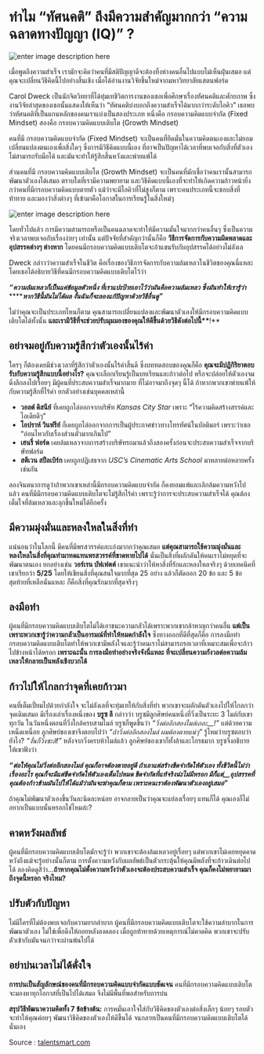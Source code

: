 # ทำไม “ทัศนคติ” ถึงมีความสำคัญมากกว่า “ความฉลาดทางปัญญา \(IQ\)” ?

![enter image description here](https://sumrej.com/wp-content/uploads/2016/10/header-template10-696x371.jpg)

เมื่อพูดถึงความสำเร็จ เรามักจะคิดว่าคนที่มีสติปัญญาดีจะต้องทิ้งห่างคนอื่นไปแบบไม่เห็นฝุ่นเสมอ แต่คุณจะเปลี่ยนวิธีคิดนี้ไปอย่างสิ้นเชิง เมื่อได้อ่านงานวิจัยชิ้นใหม่จากมหาวิทยาลัยแสตนฟอร์ด

Carol Dweck เป็นนักจิตวิทยาที่ได้ทุ่มเทชีวิตการงานของเธอเพื่อศึกษาเรื่องทัศนคติและศักยภาพ ซึ่งงานวิจัยล่าสุดของเธอนั้นแสดงให้เห็นว่า “ทัศนคติบ่งบอกถึงความสำเร็จได้มากกว่าระดับไอคิว” เธอพบว่าทัศนคติที่เป็นแกนหลักของคนเราแบ่งเป็นสองประเภท หนึ่งคือ กรอบความคิดแบบจำกัด \(Fixed Mindset\) สองคือ กรอบความคิดแบบเติบโต \(Growth Mindset\)

คนที่มี กรอบความคิดแบบจำกัด \(Fixed Mindset\) จะเป็นคนที่ยึดมั่นในความคิดตนเองและไม่ยอมเปลี่ยนแปลงตนเองเพื่อสิ่งใดๆ ซึ่งการมีวิธีคิดแบบนี้เอง ที่อาจเป็นปัญหาได้เวลาที่พบเจอกับสิ่งที่ตัวเองไม่สามารถรับมือได้ และมันจะทำให้รู้สึกสิ้นหวังและพ่ายแพ้ได้

ส่วนคนที่มี กรอบความคิดแบบเติบโต \(Growth Mindset\) จะเป็นคนที่มักเชื่อว่าคนเรานั้นสามารถพัฒนาตัวเองได้เสมอ ตราบใดที่เรามีความพยายาม และวิธีคิดแบบนี้เองที่จะทำให้เกิดความก้าวหน้ายิ่งกว่าคนที่มีกรอบความคิดแบบตายตัว แม้ว่าจะมีไอคิวที่ไม่สูงก็ตาม เพราะคนประเภทนี้จะชอบสิ่งที่ท้าทาย และมองว่าสิ่งต่างๆ ที่เข้ามาคือโอกาสในการเรียนรู้ในสิ่งใหม่ๆ

![enter image description here](https://sumrej.com/wp-content/uploads/2016/10/pic.jpg)

โดยทั่วไปแล้ว การมีความสามารถหรือเป็นคนฉลาดจะทำให้มีความมั่นใจมากกว่าคนอื่นๆ ซึ่งเป็นความจริงเวลาพบเจอกับเรื่องง่ายๆ เท่านั้น แต่ปัจจัยที่สำคัญกว่านั้นก็คือ **วิธีการจัดการกับความผิดพลาดและอุปสรรคต่างๆ ต่างหาก** โดยคนมีกรอบความคิดแบบเติบโตจะอ้าแขนรับกับอุปสรรคได้อย่างไม่ลังเล

Dweck กล่าวว่าความสำเร็จในชีวิต คือเรื่องของวิธีการจัดการกับความล้มเหลวในชีวิตของคุณนี่แหละ โดยเธอได้อธิบายวิธีที่คนมีกรอบความคิดแบบเติบโตไว้ว่า

_**“ความล้มเหลวก็เป็นแค่ข้อมูลตัวหนึ่ง ที่เราแปะป้ายเอาไว้ว่ามันคือความล้มเหลว ซึ่งมันทำให้เรารู้ว่า**_ ****_**หากวิธีนี้มันไม่ได้ผล งั้นฉันก็จะลองแก้ปัญหาด้วยวิธีอื่นดู”**_

ไม่ว่าคุณจะเป็นประเภทไหนก็ตาม คุณสามารถเปลี่ยนแปลงและพัฒนาตัวเองให้มีกรอบความคิดแบบเติบโตได้ทั้งนั้น **และเรามีวิธีที่จะช่วยปรับมุมมองของคุณให้ดีขึ้นด้วยวิธีดังต่อไปนี้\*\***!\*\*

## **อย่าจมอยู่กับความรู้สึกว่าตัวเองนั้นไร้ค่า**

ใครๆ ก็ต้องเคยมีช่วงเวลาที่รู้สึกว่าตัวเองนั้นไร้ค่าสิ้นดี ซึ่งบททดสอบของคุณก็คือ **คุณจะมีปฏิกิริยาตอบรับกับความรู้สึกแบบนี้อย่างไร?** คุณจะเลือกเรียนรู้เป็นบทเรียนและก้าวต่อไป หรือจะปล่อยให้ตัวเองจมดิ่งลึกลงไปเรื่อยๆ มีผู้คนที่ประสบความสำเร็จมากมาย ที่ไม่อาจมาถึงจุดๆ นี้ได้ ถ้าหากพวกเขาพ่ายแพ้ให้กับความรู้สึกที่ไร้ค่า ยกตัวอย่างเช่นบุคคลเหล่านี้

* **วอลต์ ดิสนีย์**  ที่เคยถูกไล่ออกจากบริษัท  _Kansas City Star_  เพราะ “ไร้ความคิดสร้างสรรค์และไอเดียดีๆ”
* **โอปราห์ วินฟรีย์**  ก็เคยถูกไล่ออกจากการเป็นผู้ประกาศข่าวทางโทรทัศน์ในบัลติมอร์ เพราะว่าเธอ “อ่อนไหวกับเรื่องส่วนตัวมากเกินไป”
* **เฮนรี่ ฟอร์ด**  เคยล้มเหลวจากการสร้างบริษัทรถมาแล้วถึงสองครั้งก่อนจะประสบความสำเร็จจากบริษัทฟอร์ด
* **สตีเวน สปีลเบิร์ก** เคยถูกปฏิเสธจาก  _USC’s Cinematic Arts School_  มาหลายต่อหลายครั้งเช่นกัน

ลองจินตนาการดูว่าถ้าพวกเขาเหล่านี้มีกรอบความคิดแบบจำกัด ก็คงยอมแพ้และเลิกล้มความหวังไปแล้ว คนที่มีมีกรอบความคิดแบบเติบโตจะไม่รู้สึกไร้ค่า เพราะรู้ว่าการจะประสบความสำเร็จได้ คุณต้องเต็มใจที่ล้มเหลวและลุกขึ้นใหม่ได้อีกครั้ง

## **มีความมุ่งมั่นและหลงใหลในสิ่งที่ทำ**

แน่นอนว่าในโลกนี้ มีคนที่มีพรสวรรค์และเก่งมากกว่าคุณเสมอ **แต่คุณสามารถใช้ความมุ่งมั่นและหลงใหลในสิ่งที่คุณทำมาทดแทนพรสวรรค์ที่ขาดหายไปได้** นั่นเป็นสิ่งที่ผลักดันให้คนเราไม่หยุดที่จะพัฒนาตนเอง ยกอย่างเช่น **วอร์เรน บัฟเฟตต์** เขาแนะนำว่าให้หาสิ่งที่รักและหลงใหลจริงๆ ด้วยเทคนิคที่เขาเรียกว่า **5/25** โดยให้เขียนสิ่งที่คุณสนใจมากที่สุด 25 อย่าง แล้วก็ตัดออก 20 ข้อ และ 5 ข้อสุดท้ายที่เหลือนั่นแหละ ก็คือสิ่งที่คุณรักมากที่สุดจริงๆ

## **ลงมือทำ**

ผู้คนที่มีกรอบความคิดแบบเติบโตไม่ได้เอาชนะความกลัวได้เพราะพวกเขากล้าหาญกว่าคนอื่น **แต่เป็นเพราะพวกเขารู้ว่าความกลัวเป็นอารมณ์ที่ทำให้หมดกำลังใจ** ซึ่งทางออกที่ดีที่สุดก็คือ การลงมือทำ กรอบความคิดแบบเติบโตทำให้พวกเขามีพลังใจและรู้ว่าคนเราไม่สามารถรอเวลาที่เหมาะสมเพื่อจะก้าวไปข้างหน้าได้หรอก **เพราะฉะนั้น การลงมือทำอย่างจริงจังนี่แหละ ที่จะเปลี่ยนความกังวลต่อความล้มเหลวให้กลายเป็นพลังเชิงบวกได้**

## **ก้าวไปให้ไกลกว่าจุดที่เคยก้าวมา**

คนที่เต็มเปี่ยมไปด้วยกำลังใจ จะไม่ลังเลที่จะทุ่มเทให้กับสิ่งที่ทำ พวกเขาจะผลักดันตัวเองไปให้ไกลกว่าจุดเดิมเสมอ มีเรื่องเล่าเรื่องหนึ่งของ **บรูซ ลี** กล่าวว่า บรูซมีลูกศิษย์คนหนึ่งที่วิ่งเป็นระยะ 3 ไมล์กับเขาทุกวัน ในวันหนึ่งตอนที่วิ่งใกล้ครบสามไมล์ บรูซก็พูดขึ้นว่า _“วิ่งต่ออีกสองไมล์เถอะ\_\_!”_ แต่ด้วยความเหน็ดเหนื่อย ลูกศิษย์ของเขาจึงตอบไปว่า _“ถ้าวิ่งต่ออีกสองไมล์ ผมต้องตายแน่ๆ”_ รู้ไหมว่าบรูซตอบว่ายังไง? _“งั้นก็วิ่งซะสิ!”_ หลังจากวิ่งครบห้าไมล์แล้ว ลูกศิษย์ของเขาก็ทั้งล้าและโกรธมาก บรูซจึงอธิบายให้เขาฟังว่า

_**“ต่อให้คุณไม่วิ่งต่ออีกสองไมล์ คุณก็อาจต้องตายอยู่ดี ถ้าเอาแต่สร้างขีดจำกัดให้ตัวเอง ทั้งชีวิตนี้ไม่ว่าเรื่องอะไร คุณก็จะมีแต่ขีดจำกัดให้ตัวเองเต็มไปหมด ขีดจำกัดที่แท้จริงน่ะไม่มีหรอก มีก็แต่\_\_อุปสรรคที่คุณต้องก้าวข้ามมันไปให้ได้แม้ว่ามันจะฆ่าคุณก็ตาม เพราะคนเราต้องพัฒนาตัวเองอยู่เสมอ”**_

ถ้าคุณไม่พัฒนาตัวเองขึ้นวันละนิดละหน่อย อาจกลายเป็นว่าคุณจะแย่ลงเรื่อยๆ แทนก็ได้ คุณเองก็ไม่อยากเป็นแบบนั้นหรอกใช่ไหมล่ะ?

## **คาดหวังผลลัพธ์**

ผู้คนที่มีกรอบความคิดแบบเติบโตมักจะรู้ว่า พวกเขาจะต้องล้มเหลวอยู่เรื่อยๆ แต่พวกเขาไม่เคยหยุดคาดหวังถึงแม้จะรู้อย่างนั้นก็ตาม การตั้งความหวังกับผลลัพธ์เป็นตัวกระตุ้นให้คุณมีพลังที่จะก้าวเดินต่อไปได้ ลองคิดดูสิว่า…**ถ้าหากคุณไม่ตั้งความหวังว่าตัวเองจะต้องประสบความสำเร็จ คุณก็คงไม่พยายามมาถึงจุดนี้หรอก จริงไหม?**

## **ปรับตัวกับปัญหา**

ไม่มีใครที่ไม่ต้องพบเจอกับความยากลำบาก ผู้คนที่มีกรอบความคิดแบบเติบโตจะใช้ความลำบากในการพัฒนาตัวเอง ไม่ใช่เพื่อดึงให้ถอยหลังลงคลอง เมื่อถูกท้าทายด้วยเหตุการณ์ไม่คาดคิด พวกเขาจะปรับตัวเข้ากับมันจนกว่าจะผ่านพ้นไปได้

## **อย่าบ่นเวลาไม่ได้ดั่งใจ**

**การบ่นเป็นสัญลักษณ์ของคนที่มีกรอบความคิดแบบจำกัดแบบชัดเจน** คนที่มีกรอบความคิดแบบเติบโตจะมองหาทุกโอกาสที่เป็นไปได้เสมอ จึงไม่มีพื้นที่พอสำหรับการบ่น

**สรุปวิธีพัฒนาความคิดทั้ง 7 ข้อข้างต้น:** การหมั่นเอาใจใส่กับวิธีคิดของตัวเองต่อสิ่งเล็กๆ น้อยๆ รอบตัว จะทำให้คุณค่อยๆ พัฒนาวิธีคิดของตัวเองให้ดีขึ้นได้ จนกลายเป็นคนที่มีกรอบความคิดแบบเติบโตได้นั่นเอง

Source : [talentsmart.com](http://www.talentsmart.com/articles/Why-Attitude-Is-More-Important-Than-IQ-982658569-p-1.html) 

